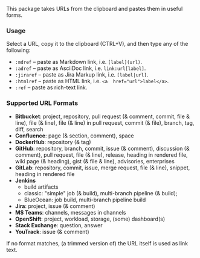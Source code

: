 This package takes URLs from the clipboard and pastes them in useful forms.

### Usage

Select a URL, copy it to the clipboard (CTRL+V), and
then type any of the following:

- `:mdref` – paste as Markdown link, i.e. `[label](url)`.
- `:adref` – paste as AsciiDoc link, i.e. `link:url[label]`.
- `:jiraref` – paste as Jira Markup link, i.e. `[label|url]`.
- `:htmlref` – paste as HTML link, i.e. `<a  href="url">label</a>`.
- `:ref` – paste as rich-text link.

### Supported URL Formats

- **Bitbucket**: project, repository, 
                 pull request (& comment, commit, file & line),
                 file (& line), file (& line) in pull request,
                 commit (& file), branch, tag, diff,
                 search
- **Confluence**: page (& section, comment), space
- **DockerHub**: repository (& tag)
- **GitHub**: repository, branch, commit,
              issue (& comment), discussion (& comment),
              pull request, file (& line), release, heading in rendered file,
              wiki page (& heading), gist (& file & line),
              advisories, enterprises
- **GitLab**: repository, commit,
              issue, merge request, file (& line), snippet,
              heading in rendered file
- **Jenkins**
    - build artifacts
    - classic: "simple" job (& build), multi-branch pipeline (& build);
    - BlueOcean: job build, multi-branch pipeline build
- **Jira**: project, issue (& comment)
- **MS Teams**: channels, messages in channels
- **OpenShift**: project, workload, storage, (some) dashboard(s)
- **Stack Exchange**: question, answer
- **YouTrack**: issue (& comment)

If no format matches, (a trimmed version of) the URL itself is used as link text.

